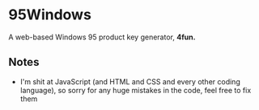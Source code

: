 # 95Windows
A web-based Windows 95 product key generator, **4fun.**
## Notes
* I'm shit at JavaScript (and HTML and CSS and every other coding language), so sorry for any huge mistakes in the code, feel free to fix them
